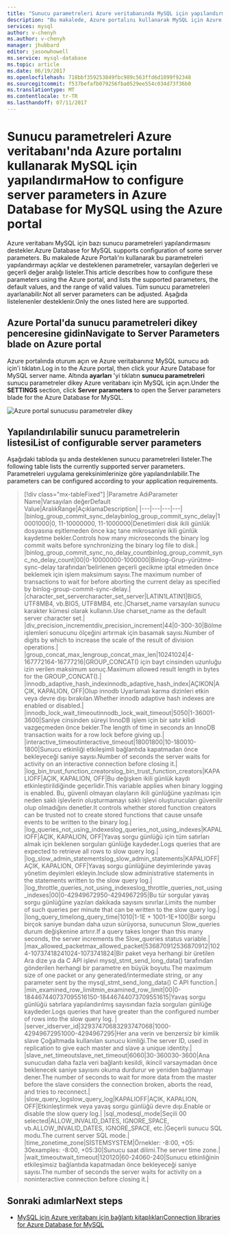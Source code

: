 ```yaml
---
title: "Sunucu parametreleri Azure veritabanında MySQL için yapılandırma | Microsoft Docs"
description: "Bu makalede, Azure portalını kullanarak MySQL için Azure veritabanı'nda kullanılabilir sunucu parametreleri yapılandırmak açıklar."
services: mysql
author: v-chenyh
ms.author: v-chenyh
manager: jhubbard
editor: jasonwhowell
ms.service: mysql-database
ms.topic: article
ms.date: 06/19/2017
ms.openlocfilehash: 718bbf359253849fbc989c563ffd6d1099f92348
ms.sourcegitcommit: f537befafb079256fba0529ee554c034d73f36b0
ms.translationtype: MT
ms.contentlocale: tr-TR
ms.lasthandoff: 07/11/2017
---
```

# <a name="how-to-configure-server-parameters-in-azure-database-for-mysql-using-the-azure-portal"></a><span data-ttu-id="683db-103">Sunucu parametreleri Azure veritabanı'nda Azure portalını kullanarak MySQL için yapılandırma</span><span class="sxs-lookup"><span data-stu-id="683db-103">How to configure server parameters in Azure Database for MySQL using the Azure portal</span></span>

<span data-ttu-id="683db-104">Azure veritabanı MySQL için bazı sunucu parametreleri yapılandırmasını destekler.</span><span class="sxs-lookup"><span data-stu-id="683db-104">Azure Database for MySQL supports configuration of some server parameters.</span></span> <span data-ttu-id="683db-105">Bu makalede Azure Portalı'nı kullanarak bu parametreleri yapılandırmayı açıklar ve desteklenen parametreler, varsayılan değerleri ve geçerli değer aralığı listeler.</span><span class="sxs-lookup"><span data-stu-id="683db-105">This article describes how to configure these parameters using the Azure portal, and lists the supported parameters, the default values, and the range of valid values.</span></span> <span data-ttu-id="683db-106">Tüm sunucu parametreleri ayarlanabilir.</span><span class="sxs-lookup"><span data-stu-id="683db-106">Not all server parameters can be adjusted.</span></span> <span data-ttu-id="683db-107">Aşağıda listelenenler desteklenir.</span><span class="sxs-lookup"><span data-stu-id="683db-107">Only the ones listed here are supported.</span></span>

## <a name="navigate-to-server-parameters-blade-on-azure-portal"></a><span data-ttu-id="683db-108">Azure Portal'da sunucu parametreleri dikey penceresine gidin</span><span class="sxs-lookup"><span data-stu-id="683db-108">Navigate to Server Parameters blade on Azure portal</span></span>

<span data-ttu-id="683db-109">Azure portalında oturum açın ve Azure veritabanınız MySQL sunucu adı için'i tıklatın.</span><span class="sxs-lookup"><span data-stu-id="683db-109">Log in to the Azure portal, then click your Azure Database for MySQL server name.</span></span> <span data-ttu-id="683db-110">Altında **ayarları** 'yi tıklatın **sunucu parametreleri** sunucu parametreler dikey Azure veritabanı için MySQL için açın.</span><span class="sxs-lookup"><span data-stu-id="683db-110">Under the **SETTINGS** section, click **Server parameters** to open the Server parameters blade for the Azure Database for MySQL.</span></span>

![Azure portal sunucusu parametreler dikey](./media/howto-server-parameters/auzre-portal-server-parameters.png)

## <a name="list-of-configurable-server-parameters"></a><span data-ttu-id="683db-112">Yapılandırılabilir sunucu parametrelerin listesi</span><span class="sxs-lookup"><span data-stu-id="683db-112">List of configurable server parameters</span></span>

<span data-ttu-id="683db-113">Aşağıdaki tabloda şu anda desteklenen sunucu parametreleri listeler.</span><span class="sxs-lookup"><span data-stu-id="683db-113">The following table lists the currently supported server parameters.</span></span> <span data-ttu-id="683db-114">Parametreleri uygulama gereksinimlerinize göre yapılandırılabilir.</span><span class="sxs-lookup"><span data-stu-id="683db-114">The parameters can be configured according to your application requirements.</span></span>

> [!div class="mx-tableFixed"]
|<span data-ttu-id="683db-115">Parametre Adı</span><span class="sxs-lookup"><span data-stu-id="683db-115">Parameter Name</span></span>|<span data-ttu-id="683db-116">Varsayılan değer</span><span class="sxs-lookup"><span data-stu-id="683db-116">Default Value</span></span>|<span data-ttu-id="683db-117">Aralık</span><span class="sxs-lookup"><span data-stu-id="683db-117">Range</span></span>|<span data-ttu-id="683db-118">Açıklama</span><span class="sxs-lookup"><span data-stu-id="683db-118">Description</span></span>|
|---|---|---|---|
|<span data-ttu-id="683db-119">binlog_group_commit_sync_delay</span><span class="sxs-lookup"><span data-stu-id="683db-119">binlog_group_commit_sync_delay</span></span>|<span data-ttu-id="683db-120">1000</span><span class="sxs-lookup"><span data-stu-id="683db-120">1000</span></span>|<span data-ttu-id="683db-121">0, 11-1000000</span><span class="sxs-lookup"><span data-stu-id="683db-121">0, 11-1000000</span></span>|<span data-ttu-id="683db-122">Denetimleri disk ikili günlük dosyasına eşitlemeden önce kaç tane mikrosaniye ikili günlük kaydetme bekler.</span><span class="sxs-lookup"><span data-stu-id="683db-122">Controls how many microseconds the binary log commit waits before synchronizing the binary log file to disk.</span></span>|
|<span data-ttu-id="683db-123">binlog_group_commit_sync_no_delay_count</span><span class="sxs-lookup"><span data-stu-id="683db-123">binlog_group_commit_sync_no_delay_count</span></span>|<span data-ttu-id="683db-124">0</span><span class="sxs-lookup"><span data-stu-id="683db-124">0</span></span>|<span data-ttu-id="683db-125">0-1000000</span><span class="sxs-lookup"><span data-stu-id="683db-125">0-1000000</span></span>|<span data-ttu-id="683db-126">Binlog-Grup-yürütme-sync-delay tarafından'belirlenen geçerli gecikme iptal etmeden önce beklemek için işlem maksimum sayısı.</span><span class="sxs-lookup"><span data-stu-id="683db-126">The maximum number of transactions to wait for before aborting the current delay as specified by binlog-group-commit-sync-delay.</span></span>|
|<span data-ttu-id="683db-127">character_set_server</span><span class="sxs-lookup"><span data-stu-id="683db-127">character_set_server</span></span>|<span data-ttu-id="683db-128">LATIN1</span><span class="sxs-lookup"><span data-stu-id="683db-128">LATIN1</span></span>|<span data-ttu-id="683db-129">BIG5, UTF8MB4, vb.</span><span class="sxs-lookup"><span data-stu-id="683db-129">BIG5, UTF8MB4, etc.</span></span>|<span data-ttu-id="683db-130">Charset_name varsayılan sunucu karakter kümesi olarak kullanın.</span><span class="sxs-lookup"><span data-stu-id="683db-130">Use charset_name as the default server character set.</span></span>|
|<span data-ttu-id="683db-131">div_precision_increment</span><span class="sxs-lookup"><span data-stu-id="683db-131">div_precision_increment</span></span>|<span data-ttu-id="683db-132">4</span><span class="sxs-lookup"><span data-stu-id="683db-132">4</span></span>|<span data-ttu-id="683db-133">0-30</span><span class="sxs-lookup"><span data-stu-id="683db-133">0-30</span></span>|<span data-ttu-id="683db-134">Bölme işlemleri sonucunu ölçeğini artırmak için basamak sayısı.</span><span class="sxs-lookup"><span data-stu-id="683db-134">Number of digits by which to increase the scale of the result of division operations.</span></span>|
|<span data-ttu-id="683db-135">group_concat_max_len</span><span class="sxs-lookup"><span data-stu-id="683db-135">group_concat_max_len</span></span>|<span data-ttu-id="683db-136">1024</span><span class="sxs-lookup"><span data-stu-id="683db-136">1024</span></span>|<span data-ttu-id="683db-137">4-16777216</span><span class="sxs-lookup"><span data-stu-id="683db-137">4-16777216</span></span>|<span data-ttu-id="683db-138">GROUP_CONCAT() için bayt cinsinden uzunluğu izin verilen maksimum sonuç.</span><span class="sxs-lookup"><span data-stu-id="683db-138">Maximum allowed result length in bytes for the GROUP_CONCAT().</span></span>|
|<span data-ttu-id="683db-139">innodb_adaptive_hash_index</span><span class="sxs-lookup"><span data-stu-id="683db-139">innodb_adaptive_hash_index</span></span>|<span data-ttu-id="683db-140">AÇIK</span><span class="sxs-lookup"><span data-stu-id="683db-140">ON</span></span>|<span data-ttu-id="683db-141">AÇIK, KAPALI</span><span class="sxs-lookup"><span data-stu-id="683db-141">ON, OFF</span></span>|<span data-ttu-id="683db-142">Olup innodb Uyarlamalı karma dizinleri etkin veya devre dışı bırakılan.</span><span class="sxs-lookup"><span data-stu-id="683db-142">Whether innodb adaptive hash indexes are enabled or disabled.</span></span>|
|<span data-ttu-id="683db-143">innodb_lock_wait_timeout</span><span class="sxs-lookup"><span data-stu-id="683db-143">innodb_lock_wait_timeout</span></span>|<span data-ttu-id="683db-144">50</span><span class="sxs-lookup"><span data-stu-id="683db-144">50</span></span>|<span data-ttu-id="683db-145">1-3600</span><span class="sxs-lookup"><span data-stu-id="683db-145">1-3600</span></span>|<span data-ttu-id="683db-146">Saniye cinsinden süreyi InnoDB işlem için bir satır kilidi vazgeçmeden önce bekler.</span><span class="sxs-lookup"><span data-stu-id="683db-146">The length of time in seconds an InnoDB transaction waits for a row lock before giving up.</span></span>|
|<span data-ttu-id="683db-147">interactive_timeout</span><span class="sxs-lookup"><span data-stu-id="683db-147">interactive_timeout</span></span>|<span data-ttu-id="683db-148">1800</span><span class="sxs-lookup"><span data-stu-id="683db-148">1800</span></span>|<span data-ttu-id="683db-149">10-1800</span><span class="sxs-lookup"><span data-stu-id="683db-149">10-1800</span></span>|<span data-ttu-id="683db-150">Sunucu etkinliği etkileşimli bağlantıda kapatmadan önce bekleyeceği saniye sayısı.</span><span class="sxs-lookup"><span data-stu-id="683db-150">Number of seconds the server waits for activity on an interactive connection before closing it.</span></span>|
|<span data-ttu-id="683db-151">log_bin_trust_function_creators</span><span class="sxs-lookup"><span data-stu-id="683db-151">log_bin_trust_function_creators</span></span>|<span data-ttu-id="683db-152">KAPALI</span><span class="sxs-lookup"><span data-stu-id="683db-152">OFF</span></span>|<span data-ttu-id="683db-153">AÇIK, KAPALI</span><span class="sxs-lookup"><span data-stu-id="683db-153">ON, OFF</span></span>|<span data-ttu-id="683db-154">Bu değişken ikili günlük kaydı etkinleştirildiğinde geçerlidir.</span><span class="sxs-lookup"><span data-stu-id="683db-154">This variable applies when binary logging is enabled.</span></span> <span data-ttu-id="683db-155">Bu, güvenli olmayan olayların ikili günlüğüne yazılması için neden saklı işlevlerin oluşturmamayı saklı işlevi oluşturucuları güvenilir olup olmadığını denetler.</span><span class="sxs-lookup"><span data-stu-id="683db-155">It controls whether stored function creators can be trusted not to create stored functions that cause unsafe events to be written to the binary log.</span></span>|
|<span data-ttu-id="683db-156">log_queries_not_using_indexes</span><span class="sxs-lookup"><span data-stu-id="683db-156">log_queries_not_using_indexes</span></span>|<span data-ttu-id="683db-157">KAPALI</span><span class="sxs-lookup"><span data-stu-id="683db-157">OFF</span></span>|<span data-ttu-id="683db-158">AÇIK, KAPALI</span><span class="sxs-lookup"><span data-stu-id="683db-158">ON, OFF</span></span>|<span data-ttu-id="683db-159">Yavaş sorgu günlüğü için tüm satırları almak için beklenen sorguları günlüğe kaydeder.</span><span class="sxs-lookup"><span data-stu-id="683db-159">Logs queries that are expected to retrieve all rows to slow query log.</span></span>|
|<span data-ttu-id="683db-160">log_slow_admin_statements</span><span class="sxs-lookup"><span data-stu-id="683db-160">log_slow_admin_statements</span></span>|<span data-ttu-id="683db-161">KAPALI</span><span class="sxs-lookup"><span data-stu-id="683db-161">OFF</span></span>|<span data-ttu-id="683db-162">AÇIK, KAPALI</span><span class="sxs-lookup"><span data-stu-id="683db-162">ON, OFF</span></span>|<span data-ttu-id="683db-163">Yavaş sorgu günlüğüne deyimlerinde yavaş yönetim deyimleri ekleyin.</span><span class="sxs-lookup"><span data-stu-id="683db-163">Include slow administrative statements in the statements written to the slow query log.</span></span>|
|<span data-ttu-id="683db-164">log_throttle_queries_not_using_indexes</span><span class="sxs-lookup"><span data-stu-id="683db-164">log_throttle_queries_not_using_indexes</span></span>|<span data-ttu-id="683db-165">0</span><span class="sxs-lookup"><span data-stu-id="683db-165">0</span></span>|<span data-ttu-id="683db-166">0-4294967295</span><span class="sxs-lookup"><span data-stu-id="683db-166">0-4294967295</span></span>|<span data-ttu-id="683db-167">Bu tür sorgular yavaş sorgu günlüğüne yazılan dakikada sayısını sınırlar.</span><span class="sxs-lookup"><span data-stu-id="683db-167">Limits the number of such queries per minute that can be written to the slow query log.</span></span>|
|<span data-ttu-id="683db-168">long_query_time</span><span class="sxs-lookup"><span data-stu-id="683db-168">long_query_time</span></span>|<span data-ttu-id="683db-169">10</span><span class="sxs-lookup"><span data-stu-id="683db-169">10</span></span>|<span data-ttu-id="683db-170">1-1E + 100</span><span class="sxs-lookup"><span data-stu-id="683db-170">1-1E+100</span></span>|<span data-ttu-id="683db-171">Bir sorgu birçok saniye bundan daha uzun sürüyorsa, sunucunun Slow_queries durum değişkenine artırır.</span><span class="sxs-lookup"><span data-stu-id="683db-171">If a query takes longer than this many seconds, the server increments the Slow_queries status variable.</span></span>|
|<span data-ttu-id="683db-172">max_allowed_packet</span><span class="sxs-lookup"><span data-stu-id="683db-172">max_allowed_packet</span></span>|<span data-ttu-id="683db-173">536870912</span><span class="sxs-lookup"><span data-stu-id="683db-173">536870912</span></span>|<span data-ttu-id="683db-174">1024-1073741824</span><span class="sxs-lookup"><span data-stu-id="683db-174">1024-1073741824</span></span>|<span data-ttu-id="683db-175">Bir paket veya herhangi bir üretilen Ara dize ya da C API işlevi mysql_stmt_send_long_data() tarafından gönderilen herhangi bir parametre en büyük boyutu.</span><span class="sxs-lookup"><span data-stu-id="683db-175">The maximum size of one packet or any generated/intermediate string, or any parameter sent by the mysql_stmt_send_long_data() C API function.</span></span>|
|<span data-ttu-id="683db-176">min_examined_row_limit</span><span class="sxs-lookup"><span data-stu-id="683db-176">min_examined_row_limit</span></span>|<span data-ttu-id="683db-177">0</span><span class="sxs-lookup"><span data-stu-id="683db-177">0</span></span>|<span data-ttu-id="683db-178">0-18446744073709551615</span><span class="sxs-lookup"><span data-stu-id="683db-178">0-18446744073709551615</span></span>|<span data-ttu-id="683db-179">Yavaş sorgu günlüğü satırlara yapılandırılmış sayısından fazla sorguları günlüğe kaydeder.</span><span class="sxs-lookup"><span data-stu-id="683db-179">Logs queries that have greater than the configured number of rows into the slow query log.</span></span> |
|<span data-ttu-id="683db-180">server_id</span><span class="sxs-lookup"><span data-stu-id="683db-180">server_id</span></span>|<span data-ttu-id="683db-181">3293747068</span><span class="sxs-lookup"><span data-stu-id="683db-181">3293747068</span></span>|<span data-ttu-id="683db-182">1000-4294967295</span><span class="sxs-lookup"><span data-stu-id="683db-182">1000-4294967295</span></span>|<span data-ttu-id="683db-183">Her ana verin ve benzersiz bir kimlik slave Çoğaltmada kullanılan sunucu kimliği.</span><span class="sxs-lookup"><span data-stu-id="683db-183">The server ID, used in replication to give each master and slave a unique identity.</span></span>|
|<span data-ttu-id="683db-184">slave_net_timeout</span><span class="sxs-lookup"><span data-stu-id="683db-184">slave_net_timeout</span></span>|<span data-ttu-id="683db-185">60</span><span class="sxs-lookup"><span data-stu-id="683db-185">60</span></span>|<span data-ttu-id="683db-186">30-3600</span><span class="sxs-lookup"><span data-stu-id="683db-186">30-3600</span></span>|<span data-ttu-id="683db-187">Ana sunucudan daha fazla veri bağlantı kesildi, ikincil varsaymadan önce beklenecek saniye sayısını okuma durdurur ve yeniden bağlanmayı dener.</span><span class="sxs-lookup"><span data-stu-id="683db-187">The number of seconds to wait for more data from the master before the slave considers the connection broken, aborts the read, and tries to reconnect.</span></span>|
|<span data-ttu-id="683db-188">slow_query_log</span><span class="sxs-lookup"><span data-stu-id="683db-188">slow_query_log</span></span>|<span data-ttu-id="683db-189">KAPALI</span><span class="sxs-lookup"><span data-stu-id="683db-189">OFF</span></span>|<span data-ttu-id="683db-190">AÇIK, KAPALI</span><span class="sxs-lookup"><span data-stu-id="683db-190">ON, OFF</span></span>|<span data-ttu-id="683db-191">Etkinleştirmek veya yavaş sorgu günlüğü devre dışı.</span><span class="sxs-lookup"><span data-stu-id="683db-191">Enable or disable the slow query log.</span></span>|
|<span data-ttu-id="683db-192">sql_mode</span><span class="sxs-lookup"><span data-stu-id="683db-192">sql_mode</span></span>|<span data-ttu-id="683db-193">Seçili 0</span><span class="sxs-lookup"><span data-stu-id="683db-193">0 selected</span></span>|<span data-ttu-id="683db-194">ALLOW_INVALID_DATES, IGNORE_SPACE, vb.</span><span class="sxs-lookup"><span data-stu-id="683db-194">ALLOW_INVALID_DATES, IGNORE_SPACE, etc.</span></span>|<span data-ttu-id="683db-195">Geçerli sunucu SQL modu.</span><span class="sxs-lookup"><span data-stu-id="683db-195">The current server SQL mode.</span></span>|
|<span data-ttu-id="683db-196">time_zone</span><span class="sxs-lookup"><span data-stu-id="683db-196">time_zone</span></span>|<span data-ttu-id="683db-197">SİSTEM</span><span class="sxs-lookup"><span data-stu-id="683db-197">SYSTEM</span></span>|<span data-ttu-id="683db-198">Örnekler: -8:00, +05: 30</span><span class="sxs-lookup"><span data-stu-id="683db-198">examples: -8:00, +05:30</span></span>|<span data-ttu-id="683db-199">Sunucu saat dilimi.</span><span class="sxs-lookup"><span data-stu-id="683db-199">The server time zone.</span></span>|
|<span data-ttu-id="683db-200">wait_timeout</span><span class="sxs-lookup"><span data-stu-id="683db-200">wait_timeout</span></span>|<span data-ttu-id="683db-201">120</span><span class="sxs-lookup"><span data-stu-id="683db-201">120</span></span>|<span data-ttu-id="683db-202">60-240</span><span class="sxs-lookup"><span data-stu-id="683db-202">60-240</span></span>|<span data-ttu-id="683db-203">Sunucu etkinliğinin etkileşimsiz bağlantıda kapatmadan önce bekleyeceği saniye sayısı.</span><span class="sxs-lookup"><span data-stu-id="683db-203">The number of seconds the server waits for activity on a noninteractive connection before closing it.</span></span>|

## <a name="next-steps"></a><span data-ttu-id="683db-204">Sonraki adımlar</span><span class="sxs-lookup"><span data-stu-id="683db-204">Next steps</span></span>
- [<span data-ttu-id="683db-205">MySQL için Azure veritabanı için bağlantı kitaplıkları</span><span class="sxs-lookup"><span data-stu-id="683db-205">Connection libraries for Azure Database for MySQL</span></span>](concepts-connection-libraries.md)
